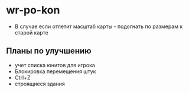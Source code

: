 # wr-po-kon

* В случае если отлетит масштаб карты - подогнать по размерам к старой карте

## Планы по улучшению
* учет списка юнитов для игрока
* Блокировка перемещения штук
* Ctrl+Z
* строящиеся здания